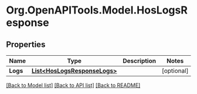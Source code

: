 # Org.OpenAPITools.Model.HosLogsResponse
## Properties

Name | Type | Description | Notes
------------ | ------------- | ------------- | -------------
**Logs** | [**List&lt;HosLogsResponseLogs&gt;**](HosLogsResponseLogs.md) |  | [optional] 

[[Back to Model list]](../README.md#documentation-for-models) [[Back to API list]](../README.md#documentation-for-api-endpoints) [[Back to README]](../README.md)

